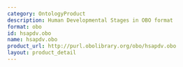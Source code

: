 ```yaml
---
category: OntologyProduct
description: Human Developmental Stages in OBO format
format: obo
id: hsapdv.obo
name: hsapdv.obo
product_url: http://purl.obolibrary.org/obo/hsapdv.obo
layout: product_detail
---
```

